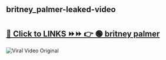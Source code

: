 
 ## britney_palmer-leaked-video 

# <h2><a href="https://clipsfans.com/britney_palmer&ref=git">🔗 Click to LINKS ⏩⏩ 👉 🟢 britney palmer </a></h2>

<a href="https://clipsfans.com/britney_palmer&ref=git" rel="nofollow" data-target="animated-image.originalLink"><img src="https://i.ibb.co.com/xMMVF88/686577567.gif" alt="Viral Video Original" style="max-width: 100%; display: inline-block;" data-target="animated-image.originalImage"></a>
